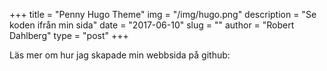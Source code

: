 +++
title = "Penny Hugo Theme"
img = "/img/hugo.png"
description = "Se koden ifrån min sida"
date = "2017-06-10"
slug = ""
author = "Robert Dahlberg"
type = "post"
+++

Läs mer om hur jag skapade min webbsida på github:

<div class="github-card" data-github="robertdahlberg/PersonalWebsite" data-width="400" data-height="150" data-theme="default"></div>
<script src="//cdn.jsdelivr.net/github-cards/latest/widget.js"></script>